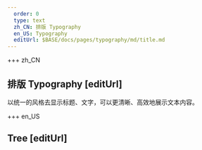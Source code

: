```yaml
---   
  order: 0
  type: text
  zh_CN: 排版 Typography
  en_US: Typography
  editUrl: $BASE/docs/pages/typography/md/title.md
---      
```


+++  zh_CN
## 排版 Typography [editUrl]  
以统一的风格去显示标题、文字，可以更清晰、高效地展示文本内容。


+++ en_US
## Tree [editUrl]  

